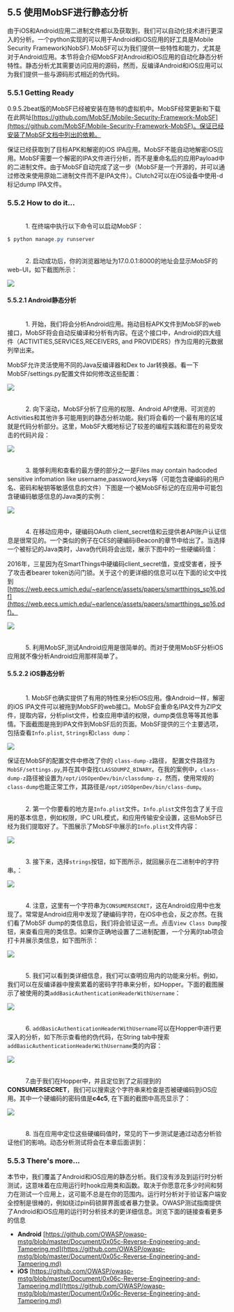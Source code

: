 ## 5.5 使用MobSF进行静态分析

由于iOS和Android应用二进制文件都以及获取到，我们可以自动化技术进行更深入的分析。一个python实现的可以用于Android和iOS应用的好工具是Mobile Security Framework)NobSF).MobSF可以为我们提供一些特性和能力，尤其是对于Android应用。本节将会介绍MobSF对Android和iOS应用的自动化静态分析特性。静态分析尤其需要访问应用的源码，然而，反编译Android和iOS应用可以为我们提供一些与源码形式相近的伪代码。

### 5.5.1 Getting Ready

0.9.5.2beat版的MobSF已经被安装在随书的虚拟机中。MobSF经常更新和下载在此网址[https://github.com/MobSF/Mobile-Security-Framework-MobSF](https://github.com/MobSF/Mobile-Security-Framework-MobSF)。保证已经安装了MobSF文档中列出的依赖。

保证已经获取到了目标APK和解密的iOS IPA应用。MobSF不能自动地解密iOS应用。MobSF需要一个解密的IPA文件进行分析，而不是重命名后的应用Payload中的二进制文件。由于MobSF自动完成了这一步（MobSF是一个开源的，并可以通过修改来使用原始二进制文件而不是IPA文件）。Clutch2可以在iOS设备中使用-d标记dump IPA文件。

### 5.5.2 How to do it...

<br>&emsp;&emsp;&emsp;1. 在终端中执行以下命令可以启动MobSF：

```java
$ python manage.py runserver
```

<br>&emsp;&emsp;&emsp;2. 启动成功后，你的浏览器地址为17.0.0.1:8000的地址会显示MobSF的web-UI，如下截图所示：

![](../img/5-5/5-5-2-1.png)


#### 5.5.2.1 Android静态分析

<br>&emsp;&emsp;&emsp;1. 开始，我们将会分析Android应用。拖动目标APK文件到MobSF的web接口，MobSF将会自动反编译和分析有内容。在这个接口中，Android的四大组件（ACTIVITIES,SERVICES,RECEIVERS, and PROVIDERS）作为应用的元数据列举出来。

 MobSF允许灵活使用不同的Java反编译器和Dex to Jar转换器。看一下MobSF/settings.py配置文件如何修改这些配置：

![](../img/5-5/5-5-2-1-1.png)

<br>&emsp;&emsp;&emsp;2. 向下滚动，MobSF分析了应用的权限、Android API使用、可浏览的Activities和其他许多可能用到的静态分析功能。我们将会看的一个最有用的区域就是代码分析部分。这里，MobSF大概地标记了较差的编程实践和潜在的易受攻击的代码片段：

![](../img/5-5/5-5-2-1-2.png)

<br>&emsp;&emsp;&emsp;3. 能够利用和查看的最方便的部分之一是Files may contain hadcoded sensitive infomation like username,password,keys等（可能包含硬编码的用户名、密码和秘钥等敏感信息的文件）下图是一个被MobSF标记的在应用中可能包含硬编码敏感信息的Java类的实例：

![](../img/5-5/5-5-2-1-3.png)

<br>&emsp;&emsp;&emsp;4. 在移动应用中，硬编码OAuth client_secret值和云提供者API账户认证信息是很常见的。一个类似的例子在CES的硬编码iBeacon的章节中给出了。当选择一个被标记的Java类时，Java伪代码将会出现，展示下图中的一些硬编码值：

2016年，三星因为在SmartThings中硬编码client_secret值，变成受害者，授予了攻击者bearer token访问门锁。关于这个的更详细的信息可以在下面的论文中找到[https://web.eecs.umich.edu/~earlence/assets/papers/smartthings_sp16.pdf](https://web.eecs.umich.edu/~earlence/assets/papers/smartthings_sp16.pdf)。

![](../img/5-5/5-5-2-1-4.png)

<br>&emsp;&emsp;&emsp;5. 利用MobSF,测试Android应用是很简单的。而对于使用MobSF分析iOS应用就不像分析Android应用那样简单了。



#### 5.5.2.2 iOS静态分析

<br>&emsp;&emsp;&emsp;1. MobSF也确实提供了有用的特性来分析iOS应用。像Android一样，解密的iOS IPA文件可以被拖到MobSF的web接口。MobSF会重命名IPA文件为ZIP文件，提取内容，分析plist文件，检查应用申请的权限，dump类信息等等其他事情。下面截图是拖到IPA文件到MobSF后的页面。MobSF提供的三个主要选项，包括查看`Info.plist`, `Strings`和`class dump`：

![](../img/5-5/5-5-2-2-1.png)

保证在MobSF的配置文件中修改了你的 `class-dump-z`路径， 配置文件路径为`MobSF/settings.py`,并在其中查找`CLASSDUMPZ_BINARY`。在我的案例中，`class-dump-z`路径被设置为`/opt/iOSOpenDev/bin/classdump-z`，然而，使用常规的`class-dump`也能正常工作，其路径是`/opt/iOSOpenDev/bin/class-dump`。

<br>&emsp;&emsp;&emsp;2. 第一个你要看的地方是`Info.plist`文件。`Info.plist`文件包含了关于应用的基本信息，例如权限，IPC URL模式，和应用传输安全设置，这些MobSF已经为我们提取好了。下图展示了MobSF中展示的`Info.plist`文件内容：

![](../img/5-5/5-5-2-2-2.png)

<br>&emsp;&emsp;&emsp;3. 接下来，选择`strings`按钮，如下图所示，就回展示在二进制中的字符串。：

![](../img/5-5/5-5-2-2-3.png)

<br>&emsp;&emsp;&emsp;4. 注意，这里有一个字符串为`CONSUMERSECRET`，这在Android应用中也发现了。常常是Android应用中发现了硬编码字符，在iOS中也会，反之亦然。在我们看了MobSF dump的类信息后，我们将会验证这一点。点击`View Class Dump`按钮，来查看应用的类信息。如果你正确地设置了二进制配置，一个分离的tab项会打卡并展示类信息，如下图所示：

![](../img/5-5/5-5-2-2-4.png)

<br>&emsp;&emsp;&emsp;5. 我们可以看到类详细信息，我们可以查明应用内的功能来分析。例如，我们可以在反编译器中搜索累着的密码字符串来分析，如Hopper。下面的截图展示了被使用的类`addBasicAuthenticationHeaderWithUsername`：

![](../img/5-5/5-5-2-2-5.png)

<br>&emsp;&emsp;&emsp;6. `addBasicAuthenticationHeaderWithUsername`可以在Hopper中进行更深入的分析，如下所示查看他的伪代码，在String tab中搜索`addBasicAuthenticationHeaderWithUsername`类的内容：

![](../img/5-5/5-5-2-2-6.png)

<br>&emsp;&emsp;&emsp;7.由于我们在Hopper中，并且定位到了之前提到的**CONSUMERSECRET**，我们可以搜索这个字符串来检查是否被硬编码到iOS应用。其中一个硬编码的密码值是**c4c5**, 在下面的截图中高亮显示了：

![](../img/5-5/5-5-2-2-7.png)

<br>&emsp;&emsp;&emsp;8. 当在应用中定位这些硬编码值时，常见的下一步测试是通过动态分析验证他们的影响。动态分析测试将会在本章后面讲到：


### 5.5.3 There's more...

本节中，我们覆盖了Android和iOS应用的静态分析。我们没有涉及到运行时分析测试，这意味着在应用运行时hook应用类和函数。取决于你愿意花多少时间和努力在测试一个应用上，这可能不总是在你的范围内。运行时分析对于验证客户端安全控制是很棒的，例如绕过pin码锁屏界面或者暴力登录。OWASP测试指南提供了Android和iOS应用的运行时分析技术的更详细信息。浏览下面的链接查看更多的信息
* **Android**
[https://github.com/OWASP/owasp-mstg/blob/master/Document/0x05c-Reverse-Engineering-and-Tampering.md](https://github.com/OWASP/owasp-mstg/blob/master/Document/0x05c-Reverse-Engineering-and-Tampering.md)
* **iOS**
[https://github.com/OWASP/owasp-mstg/blob/master/Document/0x06c-Reverse-Engineering-and-Tampering.md](https://github.com/OWASP/owasp-mstg/blob/master/Document/0x06c-Reverse-Engineering-and-Tampering.md)